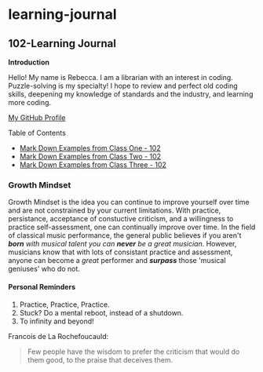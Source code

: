 # learning-journal

## 102-Learning Journal

**Introduction**

Hello!  My name is Rebecca.  I am a librarian with an interest in coding.  Puzzle-solving is my specialty!  I hope to review and perfect old coding skills, deepening my knowledge of standards and the industry, and learning more coding.  

[My GitHub Profile](https://github.com/vernre01)

Table of Contents
- [Mark Down Examples from Class One - 102](/MarkDownExamples.md)
- [Mark Down Examples from Class Two - 102](/MarkDownExamples.md)
- [Mark Down Examples from Class Three - 102](/MarkDownExamples.md)

### Growth Mindset

Growth Mindset is the idea you can continue to improve yourself over time and are not constrained by your current limitations. With practice, persistance, acceptance of constuctive criticism, and a willingness to practice self-assessment, one can continually improve over time.  In the field of classical music performance, the general public believes if you aren't _**born** with musical talent you can **never** be a great musician_.  However, musicians know that with lots of consistant practice and assessment, anyone can become a _great_ performer and ***surpass*** those 'musical geniuses' who do not.

#### Personal Reminders
1. Practice, Practice, Practice.
2. Stuck? Do a mental reboot, instead of a shutdown.
3. To infinity and beyond!

Francois de La Rochefoucauld:

>Few people have the wisdom to prefer the criticism 
>that would do them good, to the praise that deceives them.
